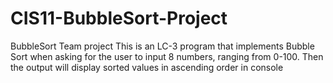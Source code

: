 # CIS11-BubbleSort-Project
BubbleSort Team project
This is an LC-3 program that implements Bubble Sort when asking for the user to input 8 numbers, ranging from 0-100.
Then the output will display sorted values in ascending order in console
